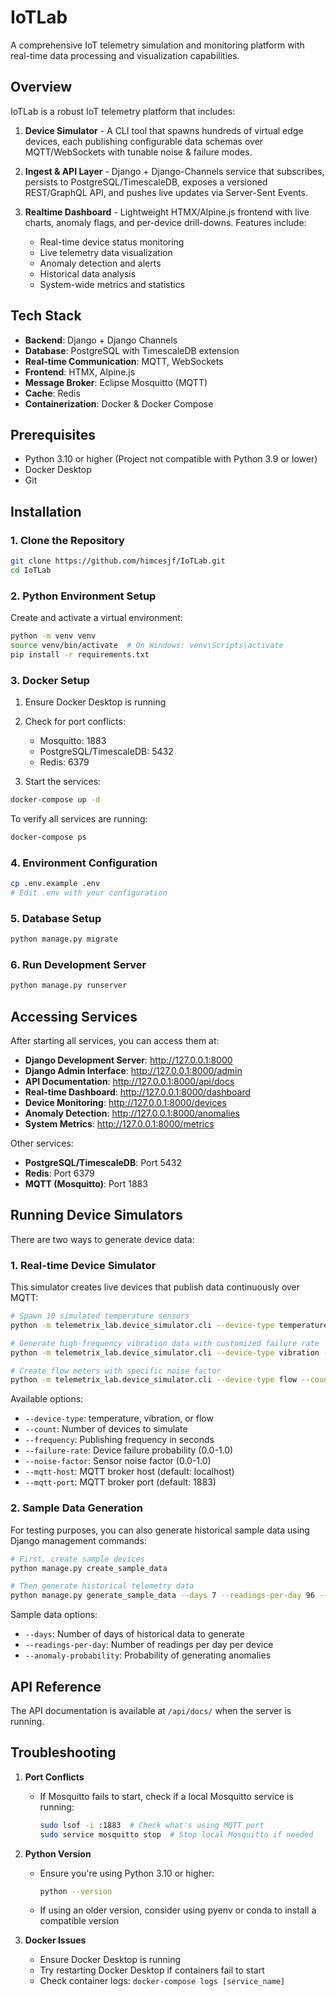 # IoTLab

A comprehensive IoT telemetry simulation and monitoring platform with real-time data processing and visualization capabilities.

## Overview

IoTLab is a robust IoT telemetry platform that includes:

1. **Device Simulator** - A CLI tool that spawns hundreds of virtual edge devices, each publishing configurable data schemas over MQTT/WebSockets with tunable noise & failure modes.

2. **Ingest & API Layer** - Django + Django-Channels service that subscribes, persists to PostgreSQL/TimescaleDB, exposes a versioned REST/GraphQL API, and pushes live updates via Server-Sent Events.

3. **Realtime Dashboard** - Lightweight HTMX/Alpine.js frontend with live charts, anomaly flags, and per-device drill-downs. Features include:
   - Real-time device status monitoring
   - Live telemetry data visualization
   - Anomaly detection and alerts
   - Historical data analysis
   - System-wide metrics and statistics

## Tech Stack

- **Backend**: Django + Django Channels
- **Database**: PostgreSQL with TimescaleDB extension
- **Real-time Communication**: MQTT, WebSockets
- **Frontend**: HTMX, Alpine.js
- **Message Broker**: Eclipse Mosquitto (MQTT)
- **Cache**: Redis
- **Containerization**: Docker & Docker Compose

## Prerequisites

- Python 3.10 or higher (Project not compatible with Python 3.9 or lower)
- Docker Desktop
- Git

## Installation

### 1. Clone the Repository

```bash
git clone https://github.com/himcesjf/IoTLab.git
cd IoTLab
```

### 2. Python Environment Setup

Create and activate a virtual environment:

```bash
python -m venv venv
source venv/bin/activate  # On Windows: venv\Scripts\activate
pip install -r requirements.txt
```

### 3. Docker Setup

1. Ensure Docker Desktop is running
2. Check for port conflicts:
   - Mosquitto: 1883
   - PostgreSQL/TimescaleDB: 5432
   - Redis: 6379

3. Start the services:
```bash
docker-compose up -d
```

To verify all services are running:
```bash
docker-compose ps
```

### 4. Environment Configuration

```bash
cp .env.example .env
# Edit .env with your configuration
```

### 5. Database Setup

```bash
python manage.py migrate
```

### 6. Run Development Server

```bash
python manage.py runserver
```

## Accessing Services

After starting all services, you can access them at:

- **Django Development Server**: http://127.0.0.1:8000
- **Django Admin Interface**: http://127.0.0.1:8000/admin
- **API Documentation**: http://127.0.0.1:8000/api/docs
- **Real-time Dashboard**: http://127.0.0.1:8000/dashboard
- **Device Monitoring**: http://127.0.0.1:8000/devices
- **Anomaly Detection**: http://127.0.0.1:8000/anomalies
- **System Metrics**: http://127.0.0.1:8000/metrics

Other services:
- **PostgreSQL/TimescaleDB**: Port 5432
- **Redis**: Port 6379
- **MQTT (Mosquitto)**: Port 1883

## Running Device Simulators

There are two ways to generate device data:

### 1. Real-time Device Simulator

This simulator creates live devices that publish data continuously over MQTT:

```bash
# Spawn 10 simulated temperature sensors
python -m telemetrix_lab.device_simulator.cli --device-type temperature --count 10 --frequency 5

# Generate high-frequency vibration data with customized failure rate
python -m telemetrix_lab.device_simulator.cli --device-type vibration --count 5 --frequency 10 --failure-rate 0.05

# Create flow meters with specific noise factor
python -m telemetrix_lab.device_simulator.cli --device-type flow --count 3 --frequency 30 --noise-factor 0.1
```

Available options:
- `--device-type`: temperature, vibration, or flow
- `--count`: Number of devices to simulate
- `--frequency`: Publishing frequency in seconds
- `--failure-rate`: Device failure probability (0.0-1.0)
- `--noise-factor`: Sensor noise factor (0.0-1.0)
- `--mqtt-host`: MQTT broker host (default: localhost)
- `--mqtt-port`: MQTT broker port (default: 1883)

### 2. Sample Data Generation

For testing purposes, you can also generate historical sample data using Django management commands:

```bash
# First, create sample devices
python manage.py create_sample_data

# Then generate historical telemetry data
python manage.py generate_sample_data --days 7 --readings-per-day 96 --anomaly-probability 0.1
```

Sample data options:
- `--days`: Number of days of historical data to generate
- `--readings-per-day`: Number of readings per day per device
- `--anomaly-probability`: Probability of generating anomalies

## API Reference

The API documentation is available at `/api/docs/` when the server is running.

## Troubleshooting

1. **Port Conflicts**
   - If Mosquitto fails to start, check if a local Mosquitto service is running:
     ```bash
     sudo lsof -i :1883  # Check what's using MQTT port
     sudo service mosquitto stop  # Stop local Mosquitto if needed
     ```

2. **Python Version**
   - Ensure you're using Python 3.10 or higher:
     ```bash
     python --version
     ```
   - If using an older version, consider using pyenv or conda to install a compatible version

3. **Docker Issues**
   - Ensure Docker Desktop is running
   - Try restarting Docker Desktop if containers fail to start
   - Check container logs: `docker-compose logs [service_name]`